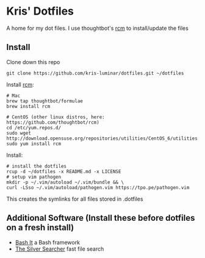 Kris' Dotfiles
===============

A home for my dot files. I use thoughtbot's [rcm](https://github.com/thoughtbot/rcm) to install/update the files

Install
-------

Clone down this repo

    git clone https://github.com/kris-luminar/dotfiles.git ~/dotfiles

Install [rcm](https://github.com/thoughtbot/rcm):

    # Mac
    brew tap thoughtbot/formulae
    brew install rcm

    # CentOS (other linux distros, here: https://github.com/thoughtbot/rcm)
    cd /etc/yum.repos.d/
    sudo wget http://download.opensuse.org/repositories/utilities/CentOS_6/utilities.repo
    sudo yum install rcm

Install:

    # install the dotfiles
    rcup -d ~/dotfiles -x README.md -x LICENSE
    # setup vim pathogen
    mkdir -p ~/.vim/autoload ~/.vim/bundle && \
    curl -LSso ~/.vim/autoload/pathogen.vim https://tpo.pe/pathogen.vim

This creates the symlinks for all files stored in .dotfiles

Additional Software (Install these before dotfiles on a fresh install)
------------------

- [Bash It](https://github.com/Bash-it/bash-it) a Bash framework
- [The Silver Searcher](https://github.com/ggreer/the_silver_searcher) fast file search
